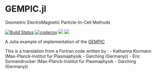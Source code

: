 # GEMPIC.jl

Geometric ElectroMagnetic Particle-In-Cell Methods

[![Build Status](https://travis-ci.org/juliavlasov/GEMPIC.jl.svg?branch=master)](https://travis-ci.org/juliavlasov/GEMPIC.jl)
[![codecov](https://codecov.io/gh/juliavlasov/GEMPIC.jl/branch/master/graph/badge.svg)](https://codecov.io/gh/juliavlasov/GEMPIC.jl)
[![](https://img.shields.io/badge/docs-stable-blue.svg)](https://juliavlasov.github.io/GEMPIC.jl/stable)
[![](https://img.shields.io/badge/docs-dev-blue.svg)](https://juliavlasov.github.io/GEMPIC.jl/dev)

A Julia example of implementation of the [GEMPIC](https://arxiv.org/abs/1609.03053)

This is a translation from a Fortran code written by :
    - Katharina Kormann  (Max-Planck-Institut fur Plasmaphysik - Garching (Germany))
    - Eric Sonnendrucker (Max-Planck-Institut fur Plasmaphysik - Garching (Germany))
